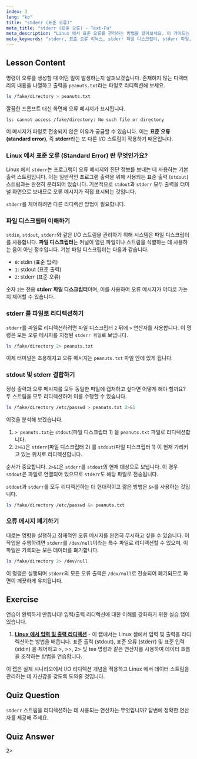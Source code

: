 ```yaml
---
index: 3
lang: "ko"
title: "stderr (표준 오류)"
meta_title: "stderr (표준 오류) - Text-Fu"
meta_description: "Linux 에서 표준 오류를 관리하는 방법을 알아보세요. 이 가이드는 stderr 리디렉션, stderr 파일 디스크립터 (2), 그리고 2>, 2>&1, &>를 사용하여 stderr 를 파일이나 /dev/null로 리디렉션하는 방법을 다룹니다."
meta_keywords: "stderr, 표준 오류 리눅스, stderr 파일 디스크립터, stderr 파일, 리눅스 표준 오류, stderr 리디렉션, 2>, 2>&1, &>, /dev/null, bash 오류 처리"
---
```


## Lesson Content

명령이 오류를 생성할 때 어떤 일이 발생하는지 살펴보겠습니다. 존재하지 않는 디렉터리의 내용을 나열하고 출력을 `peanuts.txt`라는 파일로 리디렉션해 보세요.

```bash
ls /fake/directory > peanuts.txt
```

깔끔한 프롬프트 대신 화면에 오류 메시지가 표시됩니다.

```plaintext
ls: cannot access /fake/directory: No such file or directory
```

이 메시지가 파일로 전송되지 않은 이유가 궁금할 수 있습니다. 이는 **표준 오류 (standard error)**, 즉 **stderr**라는 또 다른 I/O 스트림이 작용하기 때문입니다.

### Linux 에서 표준 오류 (Standard Error) 란 무엇인가요?

Linux 에서 `stderr`는 프로그램이 오류 메시지와 진단 정보를 보내는 데 사용하는 기본 출력 스트림입니다. 이는 일반적인 프로그램 출력을 위해 사용되는 표준 출력 (`stdout`) 스트림과는 완전히 분리되어 있습니다. 기본적으로 `stdout`과 `stderr` 모두 출력을 터미널 화면으로 보내므로 오류 메시지가 직접 표시되는 것입니다.

`stderr`를 제어하려면 다른 리디렉션 방법이 필요합니다.

### 파일 디스크립터 이해하기

`stdin`, `stdout`, `stderr`와 같은 I/O 스트림을 관리하기 위해 시스템은 파일 디스크립터를 사용합니다. **파일 디스크립터**는 커널이 열린 파일이나 스트림을 식별하는 데 사용하는 음이 아닌 정수입니다. 기본 파일 디스크립터는 다음과 같습니다.

- `0`: stdin (표준 입력)
- `1`: stdout (표준 출력)
- `2`: stderr (표준 오류)

숫자 `2`는 전용 **stderr 파일 디스크립터**이며, 이를 사용하여 오류 메시지가 어디로 가는지 제어할 수 있습니다.

### stderr 를 파일로 리디렉션하기

`stderr`를 파일로 리디렉션하려면 파일 디스크립터 `2` 뒤에 `>` 연산자를 사용합니다. 이 명령은 모든 오류 메시지를 지정된 `stderr 파일`로 보냅니다.

```bash
ls /fake/directory 2> peanuts.txt
```

이제 터미널은 조용해지고 오류 메시지는 `peanuts.txt` 파일 안에 있게 됩니다.

### stdout 및 stderr 결합하기

정상 출력과 오류 메시지를 모두 동일한 파일에 캡처하고 싶다면 어떻게 해야 할까요? 두 스트림을 모두 리디렉션하여 이를 수행할 수 있습니다.

```bash
ls /fake/directory /etc/passwd > peanuts.txt 2>&1
```

이것을 분석해 보겠습니다.

1.  `> peanuts.txt`는 `stdout`(파일 디스크립터 1) 을 `peanuts.txt` 파일로 리디렉션합니다.
2.  `2>&1`은 `stderr`(파일 디스크립터 2) 를 `stdout`(파일 디스크립터 1) 이 현재 가리키고 있는 위치로 리디렉션합니다.

순서가 중요합니다. `2>&1`은 `stderr`를 `stdout`의 현재 대상으로 보냅니다. 이 경우 `stdout`은 파일로 연결되어 있으므로 `stderr`도 해당 파일로 전송됩니다.

`stdout`과 `stderr`를 모두 리디렉션하는 더 현대적이고 짧은 방법은 `&>`를 사용하는 것입니다.

```bash
ls /fake/directory /etc/passwd &> peanuts.txt
```

### 오류 메시지 폐기하기

때로는 명령을 실행하고 잠재적인 오류 메시지를 완전히 무시하고 싶을 수 있습니다. 이 작업을 수행하려면 `stderr`를 `/dev/null`이라는 특수 파일로 리디렉션할 수 있으며, 이 파일은 기록되는 모든 데이터를 폐기합니다.

```bash
ls /fake/directory 2> /dev/null
```

이 명령은 실행되며 `stderr`의 모든 오류 출력은 `/dev/null`로 전송되어 폐기되므로 화면이 깨끗하게 유지됩니다.

## Exercise

연습이 완벽하게 만듭니다! 입력/출력 리디렉션에 대한 이해를 강화하기 위한 실습 랩이 있습니다.

1. **[Linux 에서 입력 및 출력 리디렉션](https://labex.io/ko/labs/comptia-redirecting-input-and-output-in-linux-590840)** - 이 랩에서는 Linux 셸에서 입력 및 출력을 리디렉션하는 방법을 배웁니다. 표준 출력 (stdout), 표준 오류 (stderr) 및 표준 입력 (stdin) 을 제어하고 >, >>, 2> 및 tee 명령과 같은 연산자를 사용하여 데이터 흐름을 조작하는 방법을 연습합니다.

이 랩은 실제 시나리오에서 I/O 리디렉션 개념을 적용하고 Linux 에서 데이터 스트림을 관리하는 데 자신감을 갖도록 도와줄 것입니다.

## Quiz Question

`stderr` 스트림을 리디렉션하는 데 사용되는 연산자는 무엇입니까? 답변에 정확한 연산자를 제공해 주세요.

## Quiz Answer

2>
